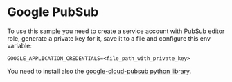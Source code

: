 # Google PubSub

To use this sample you need to create a service account with PubSub editor role, generate a private key for it, save it to a file
and configure this env variable:

```
GOOGLE_APPLICATION_CREDENTIALS=<file_path_with_private_key>
```

You need to install also the [google-cloud-pubsub python library](https://googleapis.dev/python/pubsub/latest/index.html).



